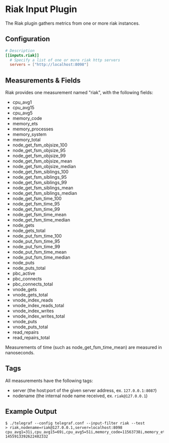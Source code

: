# Riak Input Plugin

The Riak plugin gathers metrics from one or more riak instances.

## Configuration

```toml
# Description
[[inputs.riak]]
  # Specify a list of one or more riak http servers
  servers = ["http://localhost:8098"]
```

## Measurements & Fields

Riak provides one measurement named "riak", with the following fields:

- cpu_avg1
- cpu_avg15
- cpu_avg5
- memory_code
- memory_ets
- memory_processes
- memory_system
- memory_total
- node_get_fsm_objsize_100
- node_get_fsm_objsize_95
- node_get_fsm_objsize_99
- node_get_fsm_objsize_mean
- node_get_fsm_objsize_median
- node_get_fsm_siblings_100
- node_get_fsm_siblings_95
- node_get_fsm_siblings_99
- node_get_fsm_siblings_mean
- node_get_fsm_siblings_median
- node_get_fsm_time_100
- node_get_fsm_time_95
- node_get_fsm_time_99
- node_get_fsm_time_mean
- node_get_fsm_time_median
- node_gets
- node_gets_total
- node_put_fsm_time_100
- node_put_fsm_time_95
- node_put_fsm_time_99
- node_put_fsm_time_mean
- node_put_fsm_time_median
- node_puts
- node_puts_total
- pbc_active
- pbc_connects
- pbc_connects_total
- vnode_gets
- vnode_gets_total
- vnode_index_reads
- vnode_index_reads_total
- vnode_index_writes
- vnode_index_writes_total
- vnode_puts
- vnode_puts_total
- read_repairs
- read_repairs_total

Measurements of time (such as node_get_fsm_time_mean) are measured in nanoseconds.

## Tags

All measurements have the following tags:

- server (the host:port of the given server address, ex. `127.0.0.1:8087`)
- nodename (the internal node name received, ex. `riak@127.0.0.1`)

## Example Output

```shell
$ ./telegraf --config telegraf.conf --input-filter riak --test
> riak,nodename=riak@127.0.0.1,server=localhost:8098 cpu_avg1=31i,cpu_avg15=69i,cpu_avg5=51i,memory_code=11563738i,memory_ets=5925872i,memory_processes=30236069i,memory_system=93074971i,memory_total=123311040i,node_get_fsm_objsize_100=0i,node_get_fsm_objsize_95=0i,node_get_fsm_objsize_99=0i,node_get_fsm_objsize_mean=0i,node_get_fsm_objsize_median=0i,node_get_fsm_siblings_100=0i,node_get_fsm_siblings_95=0i,node_get_fsm_siblings_99=0i,node_get_fsm_siblings_mean=0i,node_get_fsm_siblings_median=0i,node_get_fsm_time_100=0i,node_get_fsm_time_95=0i,node_get_fsm_time_99=0i,node_get_fsm_time_mean=0i,node_get_fsm_time_median=0i,node_gets=0i,node_gets_total=19i,node_put_fsm_time_100=0i,node_put_fsm_time_95=0i,node_put_fsm_time_99=0i,node_put_fsm_time_mean=0i,node_put_fsm_time_median=0i,node_puts=0i,node_puts_total=0i,pbc_active=0i,pbc_connects=0i,pbc_connects_total=20i,vnode_gets=0i,vnode_gets_total=57i,vnode_index_reads=0i,vnode_index_reads_total=0i,vnode_index_writes=0i,vnode_index_writes_total=0i,vnode_puts=0i,vnode_puts_total=0i,read_repair=0i,read_repairs_total=0i 1455913392622482332
```
